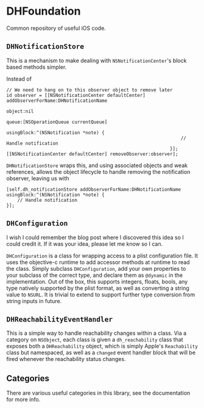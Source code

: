 DHFoundation
============

Common repository of useful iOS code.

## `DHNotificationStore`
This is a mechanism to make dealing with `NSNotificationCenter`'s block based methods simpler.

Instead of

```
// We need to hang on to this observer object to remove later
id observer = [[NSNotificationCenter defaultCenter] addObserverForName:DHNotificationName
                                                                object:nil
                                                                 queue:[NSOperationQueue currentQueue]
                                                            usingBlock:^(NSNotification *note) {
                                                                // Handle notification
                                                            }];
[[NSNotificationCenter defaultCenter] removeObserver:observer];
```

`DHNotificationStore` wraps this, and using associated objects and weak references, allows the object lifecycle to handle removing the notification observer, leaving us with

```
[self.dh_notificationStore addObserverForName:DHNotificationName usingBlock:^(NSNotification *note) {
    // Handle notification
}];
```

## `DHConfiguration`
I wish I could remember the blog post where I discovered this idea so I could credit it. If it was your idea, please let me know so I can.

`DHConfiguration` is a class for wrapping access to a plist configuration file. It uses the objective-c runtime to add accessor methods at runtime to read the class. Simply subclass `DHConfiguration`, add your own properties to your subclass of the correct type, and declare them as `@dynamic` in the implementation. Out of the box, this supports integers, floats, bools, any type natively supported by the plist format, as well as converting a string value to `NSURL`. It is trivial to extend to support further type conversion from string inputs in future.

## `DHReachabilityEventHandler`
This is a simple way to handle reachability changes within a class. Via a category on `NSObject`, each class is given a `dh_reachability` class that exposes both a `DHReachability` object, which is simply Apple's `Reachability` class but namespaced, as well as a `changed` event handler block that will be fired whenever the reachability status changes.

## Categories
There are various useful categories in this library, see the documentation for more info.